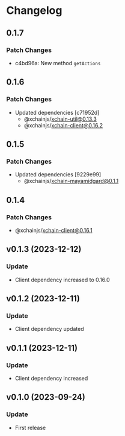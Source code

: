 # Changelog

## 0.1.7

### Patch Changes

- c4bd96a: New method `getActions`

## 0.1.6

### Patch Changes

- Updated dependencies [c71952d]
  - @xchainjs/xchain-util@0.13.3
  - @xchainjs/xchain-client@0.16.2

## 0.1.5

### Patch Changes

- Updated dependencies [9229e99]
  - @xchainjs/xchain-mayamidgard@0.1.1

## 0.1.4

### Patch Changes

- @xchainjs/xchain-client@0.16.1

## v0.1.3 (2023-12-12)

### Update

- Client dependency increased to 0.16.0

## v0.1.2 (2023-12-11)

### Update

- Client dependency updated

## v0.1.1 (2023-12-11)

### Update

- Client dependency increased

## v0.1.0 (2023-09-24)

### Update

- First release
